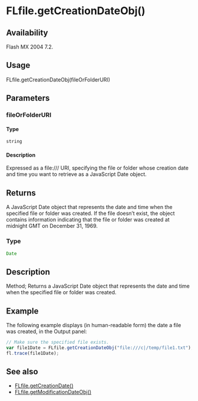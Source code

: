 # FLfile.getCreationDateObj()

## Availability

Flash MX 2004 7.2.

## Usage

FLfile.getCreationDateObj(fileOrFolderURI)

## Parameters

### **fileOrFolderURI**

#### Type

```typescript
string
```

#### Description

Expressed as a file:/// URI, specifying the file or folder whose creation date and time you want to retrieve as a JavaScript Date object.

## Returns

A JavaScript Date object that represents the date and time when the specified file or folder was created. If the file doesn’t exist, the object contains information indicating that the file or folder was created at midnight GMT on December 31, 1969.

### Type

```typescript
Date
```

## Description

Method; Returns a JavaScript Date object that represents the date and time when the specified file or folder was created.

## Example

The following example displays (in human-readable form) the date a file was created, in the Output panel:

```javascript
// Make sure the specified file exists.
var file1Date = FLfile.getCreationDateObj("file:///c|/temp/file1.txt");
fl.trace(file1Date);
```

## See also

- [FLfile.getCreationDate()](../FLfile_object/FLfile4.md)
- [FLfile.getModificationDateObj()](../FLfile_object/FLfile7.md)
